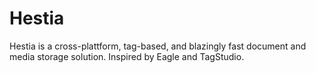 # Hestia

Hestia is a cross-plattform, tag-based, and blazingly fast document and media storage solution. Inspired by Eagle and TagStudio.
